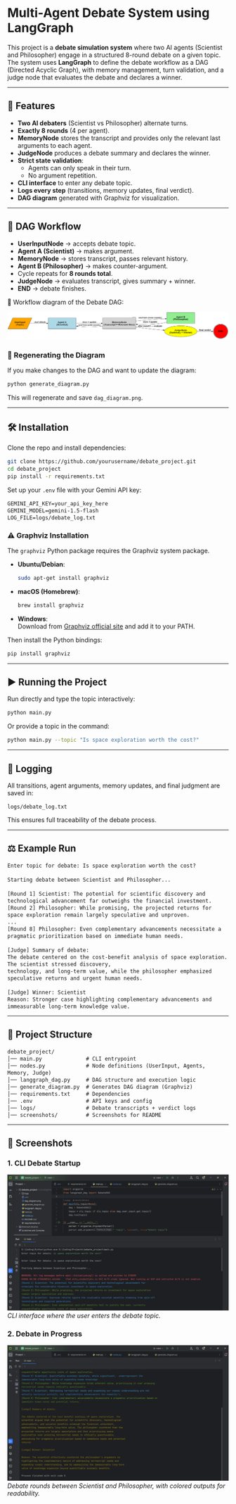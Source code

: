 # Multi-Agent Debate System using LangGraph

This project is a **debate simulation system** where two AI agents (Scientist and Philosopher) engage in a structured 8-round debate on a given topic. The system uses **LangGraph** to define the debate workflow as a DAG (Directed Acyclic Graph), with memory management, turn validation, and a judge node that evaluates the debate and declares a winner.

---

## 🚀 Features
- **Two AI debaters** (Scientist vs Philosopher) alternate turns.  
- **Exactly 8 rounds** (4 per agent).  
- **MemoryNode** stores the transcript and provides only the relevant last arguments to each agent.  
- **JudgeNode** produces a debate summary and declares the winner.  
- **Strict state validation**:
  - Agents can only speak in their turn.  
  - No argument repetition.  
- **CLI interface** to enter any debate topic.  
- **Logs every step** (transitions, memory updates, final verdict).  
- **DAG diagram** generated with Graphviz for visualization.  

---

## 🧩 DAG Workflow

- **UserInputNode** → accepts debate topic.  
- **Agent A (Scientist)** → makes argument.  
- **MemoryNode** → stores transcript, passes relevant history.  
- **Agent B (Philosopher)** → makes counter-argument.  
- Cycle repeats for **8 rounds total**.  
- **JudgeNode** → evaluates transcript, gives summary + winner.  
- **END** → debate finishes.  

📌 Workflow diagram of the Debate DAG:

![DAG Diagram](screenshots/3.png)

### 🔄 Regenerating the Diagram
If you make changes to the DAG and want to update the diagram:

```bash
python generate_diagram.py
```

This will regenerate and save `dag_diagram.png`.

---

## 🛠️ Installation

Clone the repo and install dependencies:

```bash
git clone https://github.com/yourusername/debate_project.git
cd debate_project
pip install -r requirements.txt
```

Set up your `.env` file with your Gemini API key:

```env
GEMINI_API_KEY=your_api_key_here
GEMINI_MODEL=gemini-1.5-flash
LOG_FILE=logs/debate_log.txt
```

### ⚠️ Graphviz Installation
The `graphviz` Python package requires the Graphviz system package.  

- **Ubuntu/Debian**:
  ```bash
  sudo apt-get install graphviz
  ```
- **macOS (Homebrew)**:
  ```bash
  brew install graphviz
  ```
- **Windows**:  
  Download from [Graphviz official site](https://graphviz.org/download/) and add it to your PATH.  

Then install the Python bindings:
```bash
pip install graphviz
```

---

## ▶️ Running the Project

Run directly and type the topic interactively:

```bash
python main.py
```

Or provide a topic in the command:

```bash
python main.py --topic "Is space exploration worth the cost?"
```

---

## 📝 Logging

All transitions, agent arguments, memory updates, and final judgment are saved in:

```
logs/debate_log.txt
```

This ensures full traceability of the debate process.

---

## ⚖️ Example Run

```text
Enter topic for debate: Is space exploration worth the cost?

Starting debate between Scientist and Philosopher...

[Round 1] Scientist: The potential for scientific discovery and technological advancement far outweighs the financial investment.
[Round 2] Philosopher: While promising, the projected returns for space exploration remain largely speculative and unproven.
...
[Round 8] Philosopher: Even complementary advancements necessitate a pragmatic prioritization based on immediate human needs.

[Judge] Summary of debate:
The debate centered on the cost-benefit analysis of space exploration. The scientist stressed discovery,
technology, and long-term value, while the philosopher emphasized speculative returns and urgent human needs.

[Judge] Winner: Scientist
Reason: Stronger case highlighting complementary advancements and immeasurable long-term knowledge value.
```

---

## 📂 Project Structure

```
debate_project/
│── main.py              # CLI entrypoint
│── nodes.py             # Node definitions (UserInput, Agents, Memory, Judge)
│── langgraph_dag.py     # DAG structure and execution logic
│── generate_diagram.py  # Generates DAG diagram (Graphviz)
│── requirements.txt     # Dependencies
│── .env                 # API keys and config
│── logs/                # Debate transcripts + verdict logs
│── screenshots/         # Screenshots for README
```

---

## 📸 Screenshots

### 1. CLI Debate Startup
![Screenshot 1](screenshots/1.png)  
*CLI interface where the user enters the debate topic.*

### 2. Debate in Progress
![Screenshot 2](screenshots/2.png)  
*Debate rounds between Scientist and Philosopher, with colored outputs for readability.*
